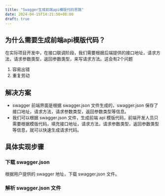 ```yaml
---
title: "Swagger生成前端api模版代码思路"
date: 2024-04-15T14:21:50+08:00
draft: true
---
```


## 为什么需要生成前端api模版代码？
在实际项目开发中，在接口联调阶段，我们需要根据后端提供的接口地址，请求方法，请求参数类型，返回参数类型，来写请求方法。这会有2个问题
1. 容易出错
2. 重复劳动

## 解决方案
- swagger 前端界面是根据 swagger.json 文件生成的，swagger.json 保存了接口地址，请求方法，请求参数类型，返回参数类型等信息。
- 我们可以根据 swagger.json 文件，生成前端 api 模版代码，前端开发人员只需要根据模版代码，填充接口地址，请求方法，请求参数类型，返回参数类型等信息，就可以快速生成请求代码。

## 具体实现步骤
### 下载 swagger.json
根据用户提供的 swagger 地址，下载 swagger.json 文件。

### 解析 swagger.json 文件

